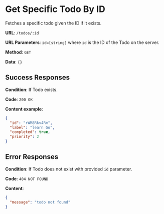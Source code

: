 # Get Specific Todo By ID

Fetches a specific todo given the ID if it exists.

**URL**: `/todos/:id`

**URL Parameters**: `id=[string]` where `id` is the ID of the Todo on the
server.

**Method**: `GET`

**Data**: `{}`

## Success Responses

**Condition**: If Todo exists.

**Code**: `200 OK`

**Content example**:

```json
{
  "id": "rWM8Rkv4Rm",
  "label": "learn Go",
  "completed": true,
  "priority": 2
}
```

## Error Responses

**Condition**: If Todo does not exist with provided `id` parameter.

**Code**: `404 NOT FOUND`

**Content**:

```json
{
  "message": "todo not found"
}
```
